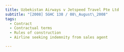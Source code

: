 ```yaml
---
title: Uzbekistan Airways v Jetspeed Travel Pte Ltd 
subtitle: "[2008] SGHC 138 / 08\_August\_2008"
tags:
  - Contract
  - Contractual terms
  - Rules of construction
  - Airline seeking indemnity from sales agent

---
```


